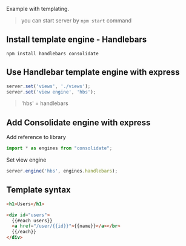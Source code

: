 Example with templating.

> you can start server by `npm start` command

## Install template engine - Handlebars

```Shell
npm install handlebars consolidate
```

## Use Handlebar template engine with express

```Typescript
server.set('views', './views');
server.set('view engine', 'hbs');
```

> 'hbs' = handlebars

## Add Consolidate engine with express

Add reference to library

```Typescript
import * as engines from "consolidate";
```

Set view engine

```Typescript
server.engine('hbs', engines.handlebars);
```

## Template syntax

```HTML
<h1>Users</h1>

<div id="users">
  {{#each users}}
  <a href="/user/{{id}}">{{name}}</a></br>
  {{/each}}
</div>
```
